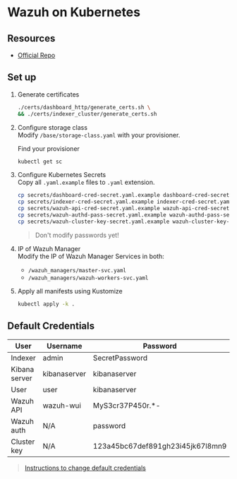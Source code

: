
# Wazuh on Kubernetes

## Resources

- [Official Repo](https://github.com/wazuh/wazuh-kubernetes)

## Set up

1. Generate certificates
    ```bash
    ./certs/dashboard_http/generate_certs.sh \
    && ./certs/indexer_cluster/generate_certs.sh
    ```

2. Configure storage class \
    Modify `/base/storage-class.yaml` with your provisioner.

    Find your provisioner
    ```bash
    kubectl get sc
    ```

3. Configure Kubernetes Secrets \
    Copy all `.yaml.example` files to `.yaml` extension.
    ```bash
    cp secrets/dashboard-cred-secret.yaml.example dashboard-cred-secret.yaml && \
    cp secrets/indexer-cred-secret.yaml.example indexer-cred-secret.yaml && \
    cp secrets/wazuh-api-cred-secret.yaml.example wazuh-api-cred-secret.yaml && \
    cp secrets/wazuh-authd-pass-secret.yaml.example wazuh-authd-pass-secret.yaml && \
    cp secrets/wazuh-cluster-key-secret.yaml.example wazuh-cluster-key-secret.yaml
    ```
    > Don't modify passwords yet!

4. IP of Wazuh Manager \
    Modify the IP of Wazuh Manager Services in both:
      - `/wazuh_managers/master-svc.yaml`
      - `/wazuh_managers/wazuh-workers-svc.yaml` 

5. Apply all manifests using Kustomize
    ```bash
    kubectl apply -k .
    ```

## Default Credentials

| **User**        | **Username**   | **Password**                        |
|-----------------|----------------|-------------------------------------|
| Indexer         | admin          | SecretPassword                      |
| Kibana server   | kibanaserver   | kibanaserver                        |
| User            | user           | kibanaserver                        |
| Wazuh API       | wazuh-wui      | MyS3cr37P450r.*-                    |
| Wazuh auth      | N/A            | password                            |
| Cluster key     | N/A            | 123a45bc67def891gh23i45jk67l8mn9    |

> [Instructions to change default credentials](CHANGE_PASSWORDS.md)
